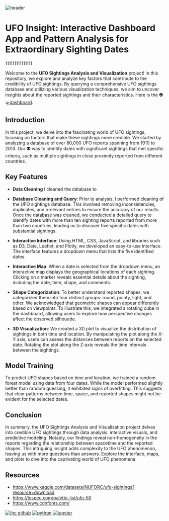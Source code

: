 ![header](https://mir-s3-cdn-cf.behance.net/project_modules/max_1200/95c8bd29562445.57a703ebb8224.png)
# UFO Insight: Interactive Dashboard App and Pattern Analysis for Extraordinary Sighting Dates
111111111111111

Welcome to the **UFO Sightings Analysis and Visualization** project! In this repository, we explore and analyze key factors that contribute to the credibility of UFO sightings. By querying a comprehensive UFO sightings database and utilizing various visualization techniques, we aim to uncover insights about the reported sightings and their characteristics. Here is the 👽🛸[dashboard](https://mahsabakhtiari.github.io/UFO-Sighting/).

## Introduction
In this project, we delve into the fascinating world of UFO sightings, focusing on factors that make these sightings more credible. We started by analyzing a database of over 80,000 UFO reports spanning from 1910 to 2013. Our 👽 was to identify dates with significant sightings that met specific criteria, such as multiple sightings in close proximity reported from different countries.

## Key Features

* **Data Cleaning** I cleaned the database to 

* **Database Cleaning and Query**: Prior to analysis, I performed cleaning of the UFO sightings database. This involved removing inconsistencies, duplicates, and irrelevant entries to ensure the accuracy of our results. Once the database was cleaned, we conducted a detailed query to identify dates with more than ten sighting reports reported from more than two countries, leading us to discover five specific dates with substantial sightings.

* **Interactive Interface**: Using HTML, CSS, JavaScript, and libraries such as D3, Date, Leaflet, and Plotly, we developed an easy-to-use interface. The interface features a dropdown menu that lists the five identified dates.

* **Interactive Map**: When a date is selected from the dropdown menu, an interactive map displays the geographical locations of each sighting. Clicking on a marker reveals essential details about the sighting, including the date, time, shape, and comments.

* **Shape Categorization**: To better understand reported shapes, we categorized them into four distinct groups: round, pointy, light, and other. We acknowledged that geometric shapes can appear differently based on viewpoints. To illustrate this, we integrated a rotating cube in the dashboard, allowing users to explore how perspective changes affect the observed silhouette.

* **3D Visualization**: We created a 3D plot to visualize the distribution of sightings in both time and location. By manipulating the plot along the X-Y axis, users can assess the distances between reports on the selected date. Rotating the plot along the Z-axis reveals the time intervals between the sightings.

## Model Training
To predict UFO shapes based on time and location, we trained a random forest model using data from four dates. While the model performed slightly better than random guessing, it exhibited signs of overfitting. This suggests that clear patterns between time, space, and reported shapes might not be evident for the selected dates.

## Conclusion
In summary, the UFO Sightings Analysis and Visualization project delves into credible UFO sightings through data analysis, interactive visuals, and predictive modeling. Notably, our findings reveal non-homogeneity in the reports regarding the relationship between spacetime and the reported shapes. This intriguing insight adds complexity to the UFO phenomenon, leaving us with more questions than answers. Explore the interface, maps, and plots to dive into the captivating world of UFO phenomena.

## Resources 

* https://www.kaggle.com/datasets/NUFORC/ufo-sightings?resource=download
* https://lospec.com/palette-list/ufo-50
* https://www.cdnfonts.com/



[![jhc github](https://img.shields.io/badge/GitHub-MahsaBakhtiari-181717.svg?style=flat&logo=github)](https://github.com/jhrcook)
[![python](https://img.shields.io/badge/Python-3.9-3776AB.svg?style=flat&logo=python&logoColor=white)](https://www.python.org)
[![jupyter](https://img.shields.io/badge/Jupyter-Lab-F37626.svg?style=flat&logo=Jupyter)](https://jupyterlab.readthedocs.io/en/stable)
